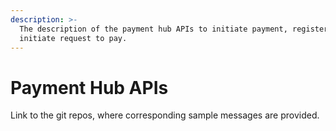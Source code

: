 ```yaml
---
description: >-
  The description of the payment hub APIs to initiate payment, register MSISDN,
  initiate request to pay.
---
```


# Payment Hub APIs

Link to the git repos, where corresponding sample messages are provided.

